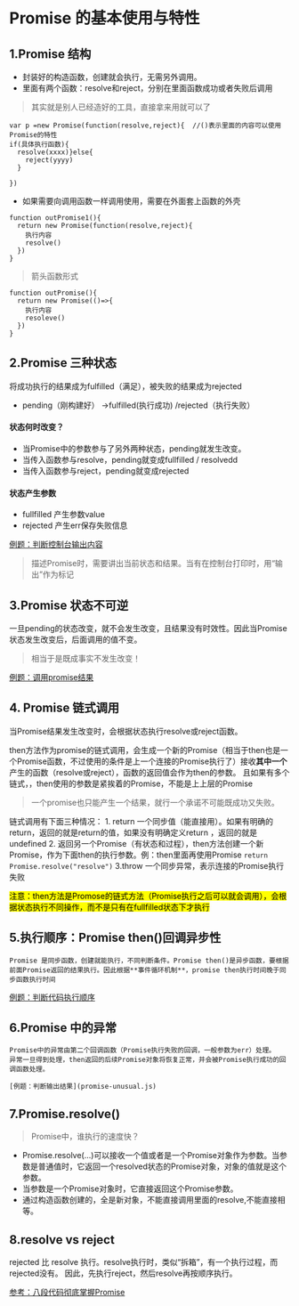 # Promise 的基本使用与特性

## 1.Promise 结构
* 封装好的构造函数，创建就会执行，无需另外调用。
* 里面有两个函数：resolve和reject，分别在里面函数成功或者失败后调用

> 其实就是别人已经造好的工具，直接拿来用就可以了
```
var p =new Promise(function(resolve,reject){  //()表示里面的内容可以使用Promise的特性
if(具体执行函数){
  resolve(xxxx)}else{
    reject(yyyy) 
  }
  
})
```
* 如果需要向调用函数一样调用使用，需要在外面套上函数的外壳
```
function outPromise1(){
  return new Promise(function(resolve,reject){
    执行内容
    resolve()
  })
}
```
> 箭头函数形式
```
function outPromise(){
  return new Promise(()=>{
    执行内容
    resoleve()
  })
}
```

## 2.Promise 三种状态
  将成功执行的结果成为fulfilled（满足），被失败的结果成为rejected
* pending（刚构建好） →fulfilled(执行成功) /rejected（执行失败）
#### 状态何时改变？
* 当Promise中的参数参与了另外两种状态，pending就发生改变。
*   当传入函数参与resolve，pending就变成fullfilled / resolvedd
*   当传入函数参与reject，pending就变成rejected
#### 状态产生参数
* fullfilled 产生参数value
* rejected 产生err保存失败信息

[例题：判断控制台输出内容](../promise/promise-change.js)
> 描述Promise时，需要讲出当前状态和结果。当有在控制台打印时，用“输出”作为标记


## 3.Promise 状态不可逆
  一旦pending的状态改变，就不会发生改变，且结果没有时效性。因此当Promise状态发生改变后，后面调用的值不变。
> 相当于是既成事实不发生改变！

[例题：调用promise结果](../promise/promise-reversible.js)

## 4. Promise 链式调用
  当Promise结果发生改变时，会根据状态执行resolve或reject函数。

  then方法作为promise的链式调用，会生成一个新的Promise（相当于then也是一个Promise函数，不过使用的条件是上一个连接的Promise执行了）接收**其中一个**产生的函数（resolve或reject），函数的返回值会作为then的参数。
  且如果有多个链式，，then使用的参数是紧挨着的Promise，不能是上上层的Promise
  > 一个promise也只能产生一个结果，就行一个承诺不可能既成功又失败。

  链式调用有下面三种情况：
    1. return 一个同步值（能直接用）。如果有明确的return，返回的就是return的值，如果没有明确定义return ，返回的就是undefined
    2. 返回另一个Promise（有状态和过程），then方法创建一个新Promise，作为下面then的执行参数。例：then里面再使用Promise
     ```
     return Promise.resolve("resolve")
     ```
     3.throw 一个同步异常，表示连接的Promise执行失败

  <mark>注意：then方法是Promose的链式方法（Promise执行之后可以就会调用），会根据状态执行不同操作，而不是只有在fullfilled状态下才执行<mark>

## 5.执行顺序：Promise then()回调异步性
    Promise 是同步函数，创建就能执行，不同判断条件。Promise then()是异步函数，要根据前面Promise返回的结果执行。因此根据**事件循环机制**，promise then执行时间晚于同步函数执行时间
  
  [例题：判断代码执行顺序](promise-order.js)

## 6.Promise 中的异常
    Promise中的异常由第二个回调函数（Promise执行失败的回调，一般参数为err）处理。
    异常一旦得到处理，then返回的后续Promise对象将恢复正常，并会被Promise执行成功的回调函数处理。

    [例题：判断输出结果](promise-unusual.js)

## 7.Promise.resolve()
  > Promise中，谁执行的速度快？
* Promise.resolve(...)可以接收一个值或者是一个Promise对象作为参数。当参数是普通值时，它返回一个resolved状态的Promise对象，对象的值就是这个参数。
* 当参数是一个Promise对象时，它直接返回这个Promise参数。
* 通过构造函数创建的，全是新对象，不能直接调用里面的resolve,不能直接相等。

## 8.resolve vs reject
  rejected 比 resolve 执行。resolve执行时，类似“拆箱”，有一个执行过程，而rejected没有。
  因此，先执行reject，然后resolve再按顺序执行。

  [参考：八段代码彻底掌握Promise](https://segmentfault.com/a/1190000010345031?utm_source=sf-similar-article)